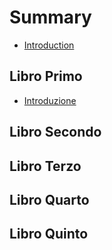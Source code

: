 # Summary

* [Introduction](README.md)

## Libro Primo

* [Introduzione](Introduzione.md)

## Libro Secondo

## Libro Terzo

## Libro Quarto

## Libro Quinto


